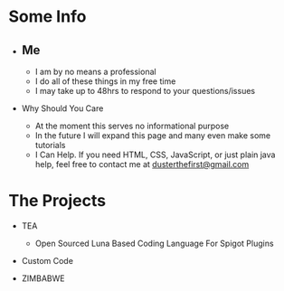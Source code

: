 # Some Info
- ## Me
   * I am by no means a professional
   * I do all of these things in my free time
   * I may take up to 48hrs to respond to your questions/issues

- Why Should You Care
   * At the moment this serves no informational purpose
   * In the future I will expand this page and many even make some tutorials 
   * I Can Help. If you need HTML, CSS, JavaScript, or just plain java help, feel free to contact me at [dusterthefirst@gmail.com](mailto:dusterthefirst@gmail.com)


# The Projects
- TEA
   * Open Sourced Luna Based Coding Language For Spigot Plugins
- Custom Code

- ZIMBABWE
